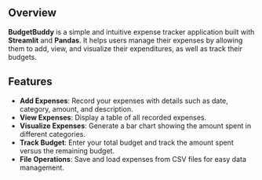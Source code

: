 ## Overview

**BudgetBuddy** is a simple and intuitive expense tracker application built with **Streamlit** and **Pandas**. It helps users manage their expenses by allowing them to add, view, and visualize their expenditures, as well as track their budgets.

## Features

- **Add Expenses**: Record your expenses with details such as date, category, amount, and description.
- **View Expenses**: Display a table of all recorded expenses.
- **Visualize Expenses**: Generate a bar chart showing the amount spent in different categories.
- **Track Budget**: Enter your total budget and track the amount spent versus the remaining budget.
- **File Operations**: Save and load expenses from CSV files for easy data management.
